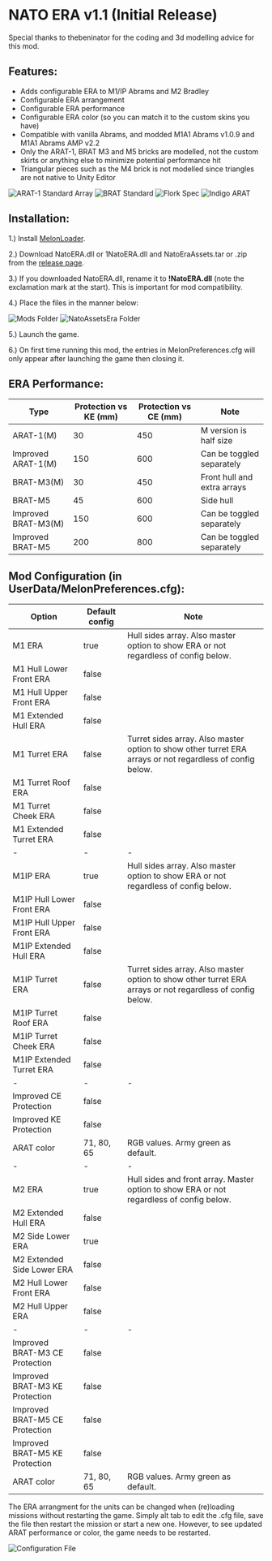 # NATO ERA v1.1 (Initial Release)

Special thanks to thebeninator for the coding and 3d modelling advice for this mod.

## Features:
<p>
	<ul>
	<li>Adds configurable ERA to M1/IP Abrams and M2 Bradley</li>
	<li>Configurable ERA arrangement</li>
	<li>Configurable ERA performance</li>
	<li>Configurable ERA color (so you can match it to the custom skins you have)</li>
	<li>Compatible with vanilla Abrams, and modded M1A1 Abrams v1.0.9 and M1A1 Abrams AMP v2.2</li>
	<li>Only the ARAT-1, BRAT M3 and M5 bricks are modelled, not the custom skirts or anything else to minimize potential performance hit</li>
	<li>Triangular pieces such as the M4 brick is not modelled since triangles are not native to Unity Editor</li>
 	</ul>
</p>


![ARAT-1 Standard Array](https://github.com/Cyances/NATO-ERA/blob/main/Images/Standard%20ARAT-1.png)
![BRAT Standard](https://github.com/Cyances/NATO-ERA/blob/main/Images/Standard%20BRAT.png)
![Flork Spec](https://github.com/Cyances/NATO-ERA/blob/main/Images/Flork%20Spec.png)
![Indigo ARAT](https://github.com/Cyances/NATO-ERA/blob/main/Images/Indigo%20ARAT-1.png)

## Installation:
1.) Install [MelonLoader](https://github.com/LavaGang/MelonLoader/).

2.) Download NatoERA.dll or 1NatoERA.dll and NatoEraAssets.tar or .zip from the [release page](https://github.com/Cyances/NATO-ERA/releases).

3.) If you downloaded NatoERA.dll, rename it to <b>!NatoERA.dll</b> (note the exclamation mark at the start). This is important for mod compatibility.

4.) Place the files in the manner below:

![Mods Folder](https://github.com/Cyances/NATO-ERA/blob/main/Images/Mods%20Folder.PNG)
![NatoAssetsEra Folder](https://github.com/Cyances/NATO-ERA/blob/main/Images/NatoEraAssets%20Folder.PNG)

5.) Launch the game.
   
6.) On first time running this mod, the entries in MelonPreferences.cfg will only appear after launching the game then closing it.

## ERA Performance:
| Type  | Protection vs KE (mm) | Protection vs CE (mm) | Note
| ------------- | ------------- | ------------- | ------------- | 
| ARAT-1(M) | 30  | 450  | M version is half size |
| Improved ARAT-1(M) | 150  | 600  | Can be toggled separately |
| BRAT-M3(M) | 30  | 450  | Front hull and extra arrays |
| BRAT-M5 | 45  | 600  | Side hull |
| Improved BRAT-M3(M) | 150  | 600  | Can be toggled separately |
| Improved BRAT-M5 | 200  | 800  | Can be toggled separately |


## Mod Configuration (in UserData/MelonPreferences.cfg):

| Option  | Default config | Note
| ------------- | ------------- | ------------- | 
| M1 ERA  | true | Hull sides array. Also master option to show ERA or not regardless of config below. |
| M1 Hull Lower Front ERA  | false  |  |
| M1 Hull Upper Front ERA  | false  |  |
| M1 Extended Hull ERA | false  |  |
| M1 Turret ERA | false | Turret sides array. Also master option to show other turret ERA arrays or not regardless of config below. |
| M1 Turret Roof ERA | false |  |
| M1 Turret Cheek ERA | false |  |
| M1 Extended Turret ERA | false |  |
| - | - | - |
| M1IP ERA  | true | Hull sides array. Also master option to show ERA or not regardless of config below. |
| M1IP Hull Lower Front ERA  | false  |  |
| M1IP Hull Upper Front ERA  | false  |  |
| M1IP Extended Hull ERA | false  |  |
| M1IP Turret ERA | false | Turret sides array. Also master option to show other turret ERA arrays or not regardless of config below. |
| M1IP Turret Roof ERA | false |  |
| M1IP Turret Cheek ERA | false |  |
| M1IP Extended Turret ERA | false |  |
| - | - | - |
| Improved CE Protection | false |  |
| Improved KE Protection | false |  |
| ARAT color | 71, 80, 65 | RGB values. Army green as default. |
| - | - | - |
| M2 ERA  | true | Hull sides and front array. Master option to show ERA or not regardless of config below. |
| M2 Extended Hull ERA | false  |  |
| M2 Side Lower  ERA  | true  |  |
| M2 Extended Side Lower  ERA  | false  |  |
| M2 Hull Lower Front ERA  | false  |  |
| M2 Hull Upper ERA  | false  |  |
| - | - | - |
| Improved BRAT-M3 CE Protection | false |  |
| Improved BRAT-M3 KE Protection | false |  |
| Improved BRAT-M5 CE Protection | false |  |
| Improved BRAT-M5 KE Protection | false |  |
| ARAT color | 71, 80, 65 | RGB values. Army green as default. |

The ERA arrangment for the units can be changed when (re)loading missions without restarting the game. Simply alt tab to edit the .cfg file, save the file then restart the mission or start a new one. However, to see updated ARAT performance or color, the game needs to be restarted.

![Configuration File](https://github.com/Cyances/NATO-ERA/blob/main/Images/NATO%20ERA%20MelonPreferences.PNG)

